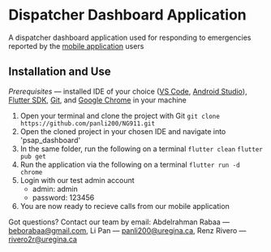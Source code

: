 # Dispatcher Dashboard Application
A dispatcher dashboard application used for responding to emergencies reported by the [mobile application](https://github.com/panli200/NG911/tree/main/sos_app) users

## Installation and Use
*Prerequisites* — installed IDE of your choice ([VS Code](https://code.visualstudio.com/download), [Android Studio](https://developer.android.com/studio/install)), [Flutter SDK](https://docs.flutter.dev/get-started/install), [Git](https://git-scm.com/book/en/v2/Getting-Started-Installing-Git), and [Google Chrome](https://www.google.com/intl/en_ca/chrome/) in your machine
1. Open your terminal and clone the project with  Git
    ```git clone https://github.com/panli200/NG911.git```
2. Open the cloned project in your chosen IDE and navigate into 'psap_dashboard'
3. In the same folder, run the following on a terminal
    ```flutter clean```
    ```flutter pub get```
4. Run the application via the following on a terminal
    ```flutter run -d chrome```
5. Login with our test admin account
   * admin: admin
   * password: 123456
6. You are now ready to recieve calls from our mobile application

Got questions? Contact our team by email: Abdelrahman Rabaa — [beborabaa@gmail.com](mailto:beborabaa@gmail.com), Li Pan — [panli200@uregina.ca](mailto:panli200@uregina.ca), Renz Rivero — [rivero2r@uregina.ca](mailto:rivero2r@uregina.ca)
